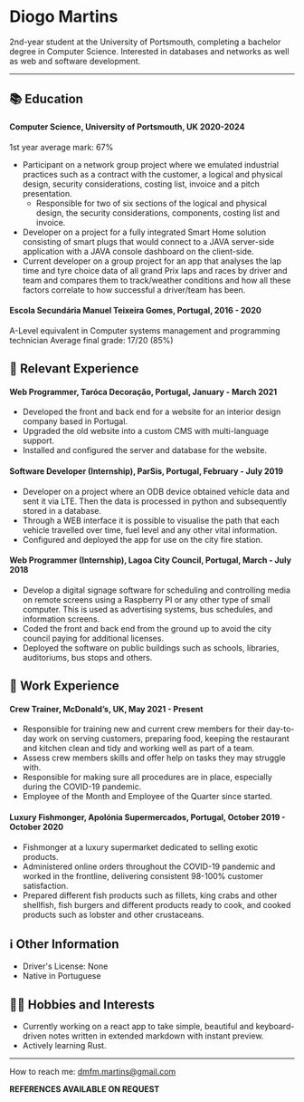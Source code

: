 # Diogo Martins

2nd-year student at the University of Portsmouth, completing a bachelor degree in Computer Science. Interested in databases and networks as well as web and software development. 

---

## 📚 Education
#### Computer Science, University of Portsmouth, UK 2020-2024

1st year average mark: 67%

- Participant on a network group project where we emulated industrial practices such as a contract with the customer, a logical and physical design, security considerations, costing list, invoice and a pitch presentation.
  - Responsible for two of six sections of the logical and physical design, the security considerations, components, costing list and invoice.
- Developer on a project for a fully integrated Smart Home solution consisting of smart plugs that would connect to a JAVA server-side application with a JAVA console dashboard on the client-side.
- Current developer on a group project for an app that analyses the lap time and tyre choice data of all grand Prix laps and races by driver and team and compares them to track/weather conditions and how all these factors correlate to how successful a driver/team has been.


#### Escola Secundária Manuel Teixeira Gomes, Portugal, 2016 - 2020

A-Level equivalent in Computer systems management and programming technician
Average final grade: 17/20 (85%)

## 🌱 Relevant Experience

#### Web Programmer, Taróca Decoração, Portugal, January - March 2021
- Developed the front and back end for a website for an interior design company based in Portugal.
- Upgraded the old website into a custom CMS with multi-language support.
- Installed and configured the server and database for the website.

#### Software Developer (Internship), ParSis, Portugal, February - July 2019
- Developer on a project where an ODB device obtained vehicle data and sent it via LTE. Then the data is processed in python and subsequently stored in a database.
- Through a WEB interface it is possible to visualise the path that each vehicle travelled over time, fuel level and any other vital information.
- Configured and deployed the app for use on the city fire station.

#### Web Programmer (Internship), Lagoa City Council, Portugal, March - July 2018
- Develop a digital signage software for scheduling and controlling media on remote screens using a Raspberry PI or any other type of small computer. This is used as advertising systems, bus schedules, and information screens.
- Coded the front and back end from the ground up to avoid the city council paying for additional licenses.
- Deployed the software on public buildings such as schools, libraries, auditoriums, bus stops and others.

## 🏢 Work Experience

#### Crew Trainer, McDonald’s, UK, May 2021 - Present
- Responsible for training new and current crew members for their day-to-day work on serving customers, preparing food, keeping the restaurant and kitchen clean and tidy and working well as part of a team.
- Assess crew members skills and offer help on tasks they may struggle with.
- Responsible for making sure all procedures are in place, especially during the COVID-19 pandemic.
- Employee of the Month and Employee of the Quarter since started.

#### Luxury Fishmonger, Apolónia Supermercados, Portugal, October 2019 - October 2020
- Fishmonger at a luxury supermarket dedicated to selling exotic products.
- Administered online orders throughout the COVID-19 pandemic and worked in the frontline, delivering consistent 98-100% customer satisfaction.
- Prepared different fish products such as fillets,  king crabs and other shellfish, fish burgers and different products ready to cook, and cooked products such as lobster and other crustaceans.

## ℹ️ Other Information
- Driver's License: None
- Native in Portuguese

## 🧑‍💻 Hobbies and Interests
- Currently working on a react app to take simple, beautiful and keyboard-driven notes written in extended markdown with instant preview.
- Actively learning Rust.

---
How to reach me: dmfm.martins@gmail.com

**REFERENCES AVAILABLE ON REQUEST**

<!---
dmfmmartins/dmfmmartins is a ✨ special ✨ repository because its `README.md` (this file) appears on your GitHub profile.
You can click the Preview link to take a look at your changes.
--->
